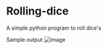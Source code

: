# Rolling-dice
A simple python program to roll dice's

Sample output
![image](https://user-images.githubusercontent.com/53053624/115956028-2ac0ab00-a518-11eb-98be-52c7264971cf.png)
